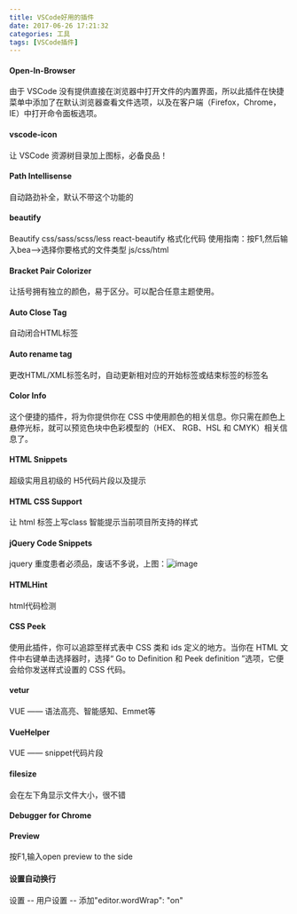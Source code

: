 ```yaml
---
title: VSCode好用的插件
date: 2017-06-26 17:21:32
categories: 工具
tags: [VSCode插件]
---
```

#### Open-In-Browser
由于 VSCode 没有提供直接在浏览器中打开文件的内置界面，所以此插件在快捷菜单中添加了在默认浏览器查看文件选项，以及在客户端（Firefox，Chrome，IE）中打开命令面板选项。
<!--more-->
#### vscode-icon
让  VSCode 资源树目录加上图标，必备良品！
#### Path Intellisense
自动路劲补全，默认不带这个功能的
#### beautify
Beautify css/sass/scss/less 
react-beautify 
格式化代码 
使用指南：按F1,然后输入bea—>选择你要格式的文件类型 js/css/html
#### Bracket Pair Colorizer
让括号拥有独立的颜色，易于区分。可以配合任意主题使用。
#### Auto Close Tag
自动闭合HTML标签
#### Auto rename tag
更改HTML/XML标签名时，自动更新相对应的开始标签或结束标签的标签名
#### Color Info
这个便捷的插件，将为你提供你在 CSS 中使用颜色的相关信息。你只需在颜色上悬停光标，就可以预览色块中色彩模型的（HEX、 RGB、HSL 和 CMYK）相关信息了。
#### HTML Snippets
超级实用且初级的 H5代码片段以及提示
#### HTML CSS Support
让 html 标签上写class 智能提示当前项目所支持的样式
#### jQuery Code Snippets
jquery 重度患者必须品，废话不多说，上图：![image](https://note.youdao.com/yws/public/resource/9d45b53b6426be19db12b40358a60273/xmlnote/31F7EFF3ABCC4CE3B0FF04602443A190/2703)
#### HTMLHint
html代码检测
#### CSS Peek
使用此插件，你可以追踪至样式表中 CSS 类和 ids 定义的地方。当你在 HTML 文件中右键单击选择器时，选择“ Go to Definition 和 Peek definition ”选项，它便会给你发送样式设置的 CSS 代码。
#### vetur
VUE —— 语法高亮、智能感知、Emmet等
#### VueHelper
VUE —— snippet代码片段
#### filesize
会在左下角显示文件大小，很不错
#### Debugger for Chrome 
#### Preview
按F1,输入open preview to the side
#### 设置自动换行
设置 -- 用户设置 -- 添加"editor.wordWrap": "on" 